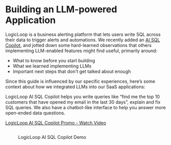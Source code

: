 # Building an LLM-powered Application

LogicLoop is a business alerting platform that lets users write SQL across their data to trigger alerts and automations. We recently added an [AI SQL Copilot](https://www.logicloop.com/ai-sql-query-generator), and jotted down some hard-learned observations that others implementing LLM-enabled features might find useful, primarily around:

* What to know before you start building
* What we learned implementing LLMs
* Important next steps that don't get talked about enough

Since this guide is influenced by our specific experiences, here’s some context about how we integrated LLMs into our SaaS applications:&#x20;

LogicLoop AI SQL Copilot helps you write queries like “find me the top 10 customers that have opened my email in the last 30 days”, explain and fix SQL queries. We also have a chatbot-like interface to help you answer more open-ended data questions.&#x20;

[LogicLoop AI SQL Copilot Promo - Watch Video](https://www.loom.com/share/22ff3b1f06da461b8a69608514154cda)

<figure><img src="https://cdn.loom.com/sessions/thumbnails/22ff3b1f06da461b8a69608514154cda-with-play.gif" alt=""><figcaption><p>LogicLoop AI SQL Copilot Demo</p></figcaption></figure>
